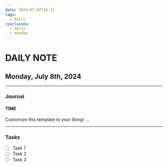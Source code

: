 ```yaml
---
date: 2024-07-08T10:11
tags:
  - Daily
cssclasses:
  - daily
  - monday
---
```

# DAILY NOTE
## Monday, July 8th, 2024
***
### Journal
#### TIME
Customize this template to your liking!
...
***
### Tasks
- [ ] Task 1
- [ ] Task 2
- [ ] Task 3